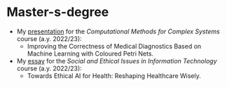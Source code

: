 # Master-s-degree

- My [presentation](https://github.com/irenedovichi/Master-s-degree/files/11655611/Slides_CMCS.pdf) for the _Computational Methods for Complex Systems_ course (a.y. 2022/23):
  - Improving the Correctness of Medical Diagnostics Based on Machine Learning with Coloured Petri Nets.
- My [essay](https://github.com/irenedovichi/Master-s-degree/blob/main/Essay_Ethical.pdf) for the _Social and Ethical Issues in Information Technology_ course (a.y. 2022/23):
  - Towards Ethical AI for Health: Reshaping Healthcare Wisely.
